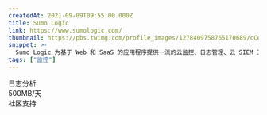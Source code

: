 ```yaml
---
createdAt: 2021-09-09T09:55:00.000Z
title: Sumo Logic
link: https://www.sumologic.com/
thumbnail: https://pbs.twimg.com/profile_images/1278409758765170689/cCesT9pG_400x400.jpg
snippet: >-
  Sumo Logic 为基于 Web 和 SaaS 的应用程序提供一流的云监控、日志管理、云 SIEM 工具和实时洞察。
tags: ["监控"]
---
```

日志分析  
500MB/天  
社区支持